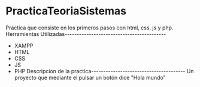 # PracticaTeoriaSistemas
Practica que consiste en los primeros pasos con html, css, js y php.
Herramientas Utilizadas------------------------------------------
- XAMPP
- HTML
- CSS
- JS
- PHP
Descripcion de la practica---------------------------------------
Un proyecto que mediante el pulsar un botón dice "Hola mundo"
